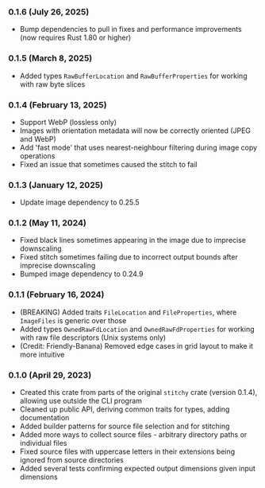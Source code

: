 
### 0.1.6 (July 26, 2025)

- Bump dependencies to pull in fixes and performance improvements (now requires Rust 1.80 or higher)

### 0.1.5 (March 8, 2025)

- Added types `RawBufferLocation` and `RawBufferProperties` for working with raw byte slices

### 0.1.4 (February 13, 2025)

- Support WebP (lossless only)
- Images with orientation metadata will now be correctly oriented (JPEG and WebP)
- Add 'fast mode' that uses nearest-neighbour filtering during image copy operations
- Fixed an issue that sometimes caused the stitch to fail

### 0.1.3 (January 12, 2025)

- Update image dependency to 0.25.5

### 0.1.2 (May 11, 2024)

- Fixed black lines sometimes appearing in the image due to imprecise downscaling
- Fixed stitch sometimes failing due to incorrect output bounds after imprecise downscaling
- Bumped image dependency to 0.24.9

### 0.1.1 (February 16, 2024)

- (BREAKING) Added traits `FileLocation` and `FileProperties`, where `ImageFiles` is generic over those
- Added types `OwnedRawFdLocation` and `OwnedRawFdProperties` for working with raw file descriptors (Unix systems only)
- (Credit: Friendly-Banana) Removed edge cases in grid layout to make it more intuitive

### 0.1.0 (April 29, 2023)

- Created this crate from parts of the original `stitchy` crate (version 0.1.4), allowing use outside the CLI program
- Cleaned up public API, deriving common traits for types, adding documentation
- Added builder patterns for source file selection and for stitching
- Added more ways to collect source files - arbitrary directory paths or individual files
- Fixed source files with uppercase letters in their extensions being ignored from source directories
- Added several tests confirming expected output dimensions given input dimensions
